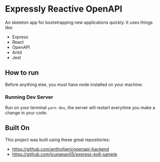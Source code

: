 # Expressly Reactive OpenAPI

An skeleton app for bootstrapping new applications quickly. It uses things like:

- Express
- React
- OpenAPI
- Antd
- Jest

## How to run

Before anything else, you must have node installed on your machine.

### Running Dev Server

Run on your terminal `yarn dev`, the server will restart everytime you make a change in your code.

## Built On

This project was built using these great repositories:

- https://github.com/anttiviljami/openapi-backend
- https://github.com/jcunanan05/express-es6-sample
